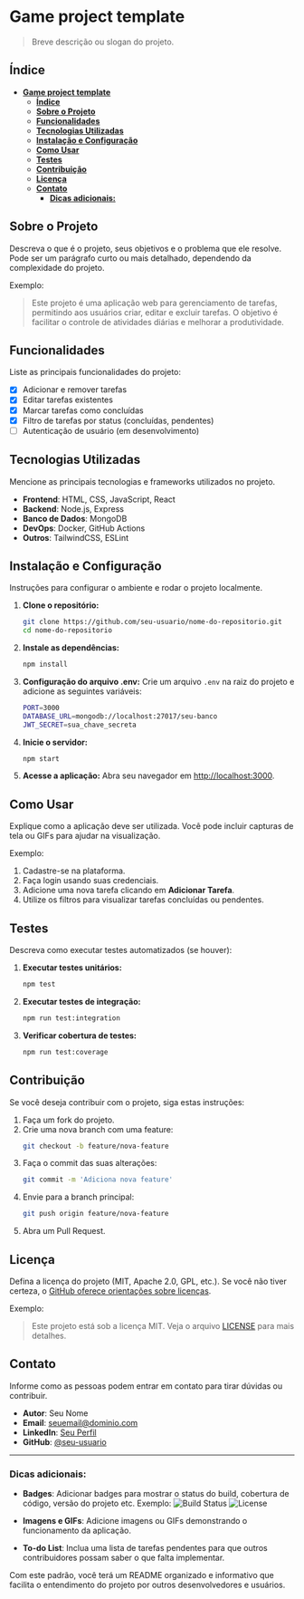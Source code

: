 # **Game project template**

> Breve descrição ou slogan do projeto.

## **Índice**
- [**Game project template**](#game-project-template)
  - [**Índice**](#índice)
  - [**Sobre o Projeto**](#sobre-o-projeto)
  - [**Funcionalidades**](#funcionalidades)
  - [**Tecnologias Utilizadas**](#tecnologias-utilizadas)
  - [**Instalação e Configuração**](#instalação-e-configuração)
  - [**Como Usar**](#como-usar)
  - [**Testes**](#testes)
  - [**Contribuição**](#contribuição)
  - [**Licença**](#licença)
  - [**Contato**](#contato)
    - [**Dicas adicionais:**](#dicas-adicionais)

## **Sobre o Projeto**
Descreva o que é o projeto, seus objetivos e o problema que ele resolve. Pode ser um parágrafo curto ou mais detalhado, dependendo da complexidade do projeto.

Exemplo:
> Este projeto é uma aplicação web para gerenciamento de tarefas, permitindo aos usuários criar, editar e excluir tarefas. O objetivo é facilitar o controle de atividades diárias e melhorar a produtividade.

## **Funcionalidades**
Liste as principais funcionalidades do projeto:

- [x] Adicionar e remover tarefas
- [x] Editar tarefas existentes
- [x] Marcar tarefas como concluídas
- [x] Filtro de tarefas por status (concluídas, pendentes)
- [ ] Autenticação de usuário (em desenvolvimento)

## **Tecnologias Utilizadas**
Mencione as principais tecnologias e frameworks utilizados no projeto.

- **Frontend**: HTML, CSS, JavaScript, React
- **Backend**: Node.js, Express
- **Banco de Dados**: MongoDB
- **DevOps**: Docker, GitHub Actions
- **Outros**: TailwindCSS, ESLint

## **Instalação e Configuração**
Instruções para configurar o ambiente e rodar o projeto localmente.

1. **Clone o repositório:**
   ```bash
   git clone https://github.com/seu-usuario/nome-do-repositorio.git
   cd nome-do-repositorio
   ```

2. **Instale as dependências:**
   ```bash
   npm install
   ```

3. **Configuração do arquivo .env:**
   Crie um arquivo `.env` na raiz do projeto e adicione as seguintes variáveis:
   ```bash
   PORT=3000
   DATABASE_URL=mongodb://localhost:27017/seu-banco
   JWT_SECRET=sua_chave_secreta
   ```

4. **Inicie o servidor:**
   ```bash
   npm start
   ```

5. **Acesse a aplicação:**
   Abra seu navegador em [http://localhost:3000](http://localhost:3000).

## **Como Usar**
Explique como a aplicação deve ser utilizada. Você pode incluir capturas de tela ou GIFs para ajudar na visualização.

Exemplo:
1. Cadastre-se na plataforma.
2. Faça login usando suas credenciais.
3. Adicione uma nova tarefa clicando em **Adicionar Tarefa**.
4. Utilize os filtros para visualizar tarefas concluídas ou pendentes.

## **Testes**
Descreva como executar testes automatizados (se houver):

1. **Executar testes unitários:**
   ```bash
   npm test
   ```

2. **Executar testes de integração:**
   ```bash
   npm run test:integration
   ```

3. **Verificar cobertura de testes:**
   ```bash
   npm run test:coverage
   ```

## **Contribuição**
Se você deseja contribuir com o projeto, siga estas instruções:

1. Faça um fork do projeto.
2. Crie uma nova branch com uma feature:
   ```bash
   git checkout -b feature/nova-feature
   ```
3. Faça o commit das suas alterações:
   ```bash
   git commit -m 'Adiciona nova feature'
   ```
4. Envie para a branch principal:
   ```bash
   git push origin feature/nova-feature
   ```
5. Abra um Pull Request.

## **Licença**
Defina a licença do projeto (MIT, Apache 2.0, GPL, etc.). Se você não tiver certeza, o [GitHub oferece orientações sobre licenças](https://choosealicense.com/).

Exemplo:
> Este projeto está sob a licença MIT. Veja o arquivo [LICENSE](LICENSE) para mais detalhes.

## **Contato**
Informe como as pessoas podem entrar em contato para tirar dúvidas ou contribuir.

- **Autor**: Seu Nome
- **Email**: seuemail@dominio.com
- **LinkedIn**: [Seu Perfil](https://linkedin.com/in/seu-perfil)
- **GitHub**: [@seu-usuario](https://github.com/seu-usuario)

---

### **Dicas adicionais:**
- **Badges**: Adicionar badges para mostrar o status do build, cobertura de código, versão do projeto etc.
  Exemplo:
  ![Build Status](https://img.shields.io/github/actions/workflow/status/seu-usuario/nome-do-repositorio/build.yml)
  ![License](https://img.shields.io/github/license/seu-usuario/nome-do-repositorio)

- **Imagens e GIFs**: Adicione imagens ou GIFs demonstrando o funcionamento da aplicação.

- **To-do List**: Inclua uma lista de tarefas pendentes para que outros contribuidores possam saber o que falta implementar.

Com este padrão, você terá um README organizado e informativo que facilita o entendimento do projeto por outros desenvolvedores e usuários.